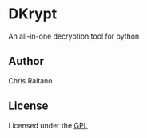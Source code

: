 # DKrypt
An all-in-one decryption tool for python

## Author
Chris Raitano

## License
Licensed under the [GPL](LICENSE)
